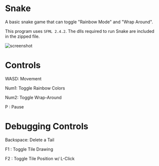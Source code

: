 # Snake
A basic snake game that can toggle "Rainbow Mode" and "Wrap Around".

This program uses ``SFML 2.4.2``. The dlls required to run Snake are included in the zipped file.

![screenshot](https://github.com/ordyHHydro/Snake/blob/master/img/Snake.png "Snake Screenshot")

# Controls
WASD: Movement

Num1: Toggle Rainbow Colors

Num2: Toggle Wrap-Around

P   : Pause



# Debugging Controls
Backspace: Delete a Tail

F1       : Toggle Tile Drawing

F2       : Toggle Tile Position w/ L-Click

